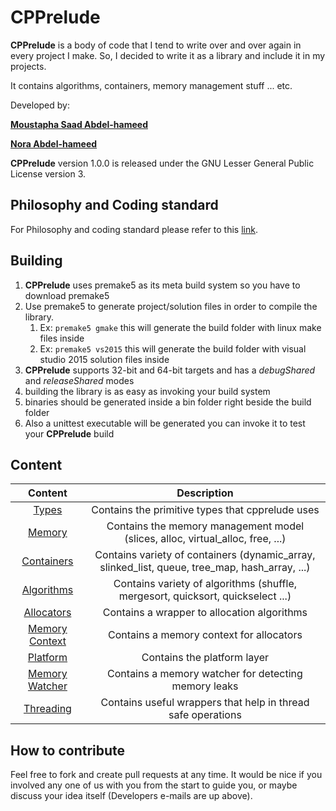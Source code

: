 # CPPrelude

**CPPrelude** is a body of code that I tend to write over and over again in every project I make. So, I decided to write it as a library and include it in my projects.

It contains algorithms, containers, memory management stuff ... etc.

Developed by:

**[Moustapha Saad Abdel-hameed](moustapha.saad.abdelhamed@gmail.com)**

**[Nora Abdel-hameed](nora.abdelhameed@gmail.com)**

**CPPrelude** version 1.0.0 is released under the GNU Lesser General Public License version 3.

## Philosophy and Coding standard

For Philosophy and coding standard please refer to this [link](https://moustaphasaad.github.io/2017/08/05/cpprelude/).

## Building

1. **CPPrelude** uses premake5 as its meta build system so you have to download premake5
2. Use premake5 to generate project/solution files in order to compile the library.
   1. Ex: `premake5 gmake` this will generate the build folder with linux make files inside
   2. Ex: `premake5 vs2015` this will generate the build folder with visual studio 2015 solution files inside
3. **CPPrelude** supports 32-bit and 64-bit targets and has a *debugShared* and *releaseShared* modes
4. building the library is as easy as invoking your build system
5. binaries should be generated inside a bin folder right beside the build folder
6. Also a unittest executable will be generated you can invoke it to test your **CPPrelude** build


## Content

|                 Content                  |               Description                |
| :--------------------------------------: | :--------------------------------------: |
|         [Types](Types/Types.md)          | Contains the primitive types that cpprelude uses |
|        [Memory](Memory/Memory.md)        | Contains the memory management model (slices, alloc, virtual_alloc, free, ...) |
|  [Containers](Containers/Containers.md)  | Contains variety of containers (dynamic_array, slinked_list, queue, tree_map, hash_array, ...) |
|  [Algorithms](Algorithms/Algorithms.md)  | Contains variety of algorithms (shuffle, mergesort, quicksort, quickselect ...) |
|  [Allocators](Allocators/Allocators.md)  | Contains a wrapper to allocation algorithms |
| [Memory Context](Allocators/memory_context.md) | Contains a memory context for allocators |
|     [Platform](Platform/platform.md)     |       Contains the platform layer        |
| [Memory Watcher](Platform/memory_watcher.md) | Contains a memory watcher for detecting memory leaks |
|   [Threading](Threading/Threading.md)    | Contains useful wrappers that help in thread safe operations |

## How to contribute

Feel free to fork and create pull requests at any time. It would be nice if you involved any one of us with you from the start to guide you, or maybe discuss your idea itself (Developers e-mails are up above).
